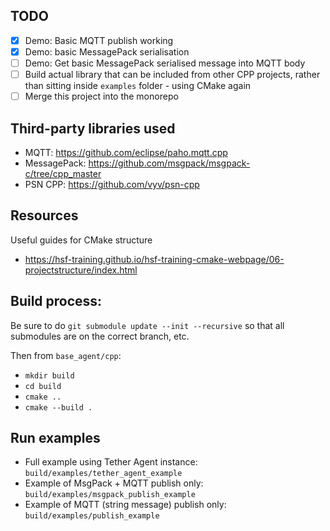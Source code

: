 ## TODO

- [x] Demo: Basic MQTT publish working
- [x] Demo: basic MessagePack serialisation
- [ ] Demo: Get basic MessagePack serialised message into MQTT body
- [ ] Build actual library that can be included from other CPP projects, rather than sitting inside `examples` folder - using CMake again
- [ ] Merge this project into the monorepo

## Third-party libraries used

- MQTT: https://github.com/eclipse/paho.mqtt.cpp
- MessagePack: https://github.com/msgpack/msgpack-c/tree/cpp_master
- PSN CPP: https://github.com/vyv/psn-cpp

## Resources

Useful guides for CMake structure

- https://hsf-training.github.io/hsf-training-cmake-webpage/06-projectstructure/index.html

## Build process:

Be sure to do
`git submodule update --init --recursive` so that all submodules are on the correct branch, etc.

Then from `base_agent/cpp`:

- `mkdir build`
- `cd build`
- `cmake ..`
- `cmake --build .`

## Run examples

- Full example using Tether Agent instance: `build/examples/tether_agent_example`
- Example of MsgPack + MQTT publish only: `build/examples/msgpack_publish_example`
- Example of MQTT (string message) publish only: `build/examples/publish_example`
